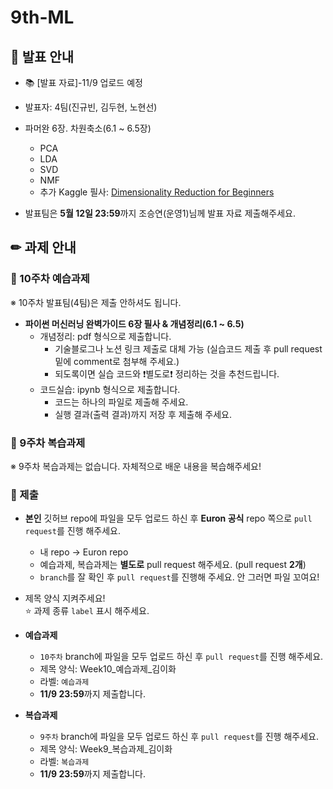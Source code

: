 # 9th-ML

## 📢 발표 안내
- 📚 [발표 자료]-11/9 업로드 예정
- 발표자: 4팀(진규빈, 김두현, 노현선)
- 파머완 6장. 차원축소(6.1 ~ 6.5장)
  - PCA
  - LDA
  - SVD
  - NMF
  - 추가 Kaggle 필사: [Dimensionality Reduction for Beginners](https://www.kaggle.com/code/lazrus/dimensionality-reduction-demystified-for-beginners#Types-of-Simple-Dimensionality-Reduction-Algorithms/Methods)

- 발표팀은 **5월 12일 23:59**까지 조승연(운영1)님께 발표 자료 제출해주세요.

## ✏ 과제 안내
### 📍 10주차 예습과제
※ 10주차 발표팀(4팀)은 제출 안하셔도 됩니다.
- **파이썬 머신러닝 완벽가이드 6장 필사 & 개념정리(6.1 ~ 6.5)**  
  - 개념정리: pdf 형식으로 제출합니다.
    - 기술블로그나 노션 링크 제출로 대체 가능 (실습코드 제출 후 pull request 밑에 comment로 첨부해 주세요.)
    - 되도록이면 실습 코드와 ❗별도로❗ 정리하는 것을 추천드립니다.
  - 코드실습: ipynb 형식으로 제출합니다.
    - 코드는 하나의 파일로 제출해 주세요.
    - 실행 결과(출력 결과)까지 저장 후 제출해 주세요.
    
### 📍 9주차 복습과제
※ 9주차 복습과제는 없습니다. 자체적으로 배운 내용을 복습해주세요!

### 📍 제출
- **본인** 깃허브 repo에 파일을 모두 업로드 하신 후 **Euron 공식** repo 쪽으로 ```pull request```를 진행 해주세요.
  - 내 repo -> Euron repo
  - 예습과제, 복습과제는 **별도로** pull request 해주세요. (pull request **2개**)
  - ```branch```를 잘 확인 후 ```pull request```를 진행해 주세요. 안 그러면 파일 꼬여요!
- 제목 양식 지켜주세요!  
⭐ 과제 종류 ```label``` 표시 해주세요.

- **예습과제**
  - ```10주차``` branch에 파일을 모두 업로드 하신 후 ```pull request```를 진행 해주세요.
  - 제목 양식: Week10_예습과제_김이화
  - 라벨: ```예습과제```
  - **11/9 23:59**까지 제출합니다.
  
- **복습과제**
  - ```9주차``` branch에 파일을 모두 업로드 하신 후 ```pull request```를 진행 해주세요.
  - 제목 양식: Week9_복습과제_김이화
  - 라벨: ```복습과제```
  - **11/9 23:59**까지 제출합니다.
